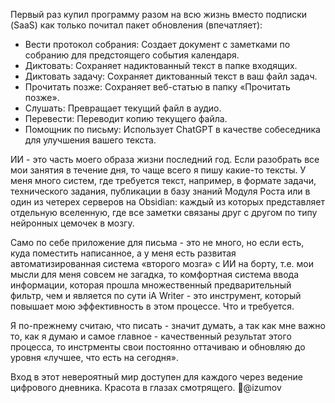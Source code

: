 Первый раз купил программу разом на всю жизнь вместо подписки (SaaS) как только почитал пакет обновления (впечатляет):

- Вести протокол собрания: Создает документ с заметками по собранию для предстоящего события календаря.
- Диктовать: Сохраняет надиктованный текст в папке входящих.
- Диктовать задачу: Сохраняет диктованный текст в ваш файл задач.
- Прочитать позже: Сохраняет веб-статью в папку «Прочитать позже».
- Слушать: Превращает текущий файл в аудио.
- Перевести: Переводит копию текущего файла.
- Помощник по письму: Использует ChatGPT в качестве собеседника для улучшения вашего текста.

ИИ - это часть моего образа жизни последний год. Если разобрать все мои занятия в течение дня, то чаще всего я пишу какие-то тексты. У меня много систем, где требуется текст, например, в формате задачи, технического задания, публикации в базу знаний Модуля Роста или в один из четерех серверов на Obsidian: каждый из которых представляет отдельную вселенную, где все заметки связаны друг с другом по типу нейронных цемочек в мозгу.

Само по себе приложение для письма - это не много, но если есть, куда поместить написанное, а у меня есть развитая автоматизированная система «второго мозга» с ИИ на борту, т.е. мои мысли для меня совсем не загадка, то комфортная система ввода информации, которая прошла множественный предварительный фильтр, чем и является по сути iA Writer - это инструмент, который повышает мою эффективность в этом процессе. Что и требуется.

Я по-прежнему считаю, что писать - значит думать, а так как мне важно то, как я думаю и самое главное - качественный результат этого процесса, то инстрменты свои постоянно оттачиваю и обновляю до уровня «лучшее, что есть на сегодня».

Вход в этот невероятный мир доступен для каждого через ведение цифрового дневника. Красота в глазах смотрящего.
@izumov
